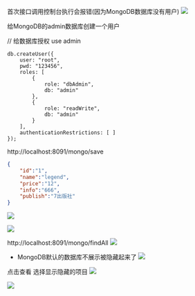 首次接口调用控制台执行会报错(因为MongoDB数据库没有用户)
![](https://img2020.cnblogs.com/blog/1231979/202010/1231979-20201029211023561-2041673590.png)

给MongoDB的admin数据库创建一个用户

// 给数据库授权
use admin

```
db.createUser({
    user: "root",
    pwd: "123456",
    roles: [
        {
            role: "dbAdmin",
            db: "admin"
        },
        {
            role: "readWrite",
            db: "admin"
        }
    ],
    authenticationRestrictions: [ ]
});

```



http://localhost:8091/mongo/save
```json
{
	"id":"1",
	"name":"legend",
	"price":"12",
	"info":"666",
	"publish":"7出版社"
}
```

![](https://img2020.cnblogs.com/blog/1231979/202010/1231979-20201029210844698-152131424.png)

![](https://img2020.cnblogs.com/blog/1231979/202010/1231979-20201029210952926-400435937.png)




http://localhost:8091/mongo/findAll
![](https://img2020.cnblogs.com/blog/1231979/202010/1231979-20201029212747308-1150140498.png)



- MongoDB默认的数据库不展示被隐藏起来了
![](https://img2020.cnblogs.com/blog/1231979/202010/1231979-20201029212029359-442883292.png)

点击查看 选择显示隐藏的项目
![](https://img2020.cnblogs.com/blog/1231979/202010/1231979-20201029212248106-714947441.png)

![](https://img2020.cnblogs.com/blog/1231979/202010/1231979-20201029212307394-683554336.png)



